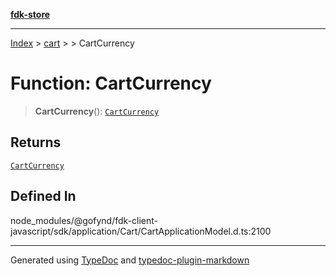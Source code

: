 [**fdk-store**](../../../README.md)
***

[Index](../../../API.md) > [cart](../../README.md) > [<internal>](../README.md) > CartCurrency

# Function: CartCurrency

> **CartCurrency**(): [`CartCurrency`](../type-aliases/type-alias.CartCurrency.md)

## Returns

[`CartCurrency`](../type-aliases/type-alias.CartCurrency.md)

## Defined In

node\_modules/@gofynd/fdk-client-javascript/sdk/application/Cart/CartApplicationModel.d.ts:2100

***
Generated using [TypeDoc](https://typedoc.org/) and [typedoc-plugin-markdown](https://www.npmjs.com/package/typedoc-plugin-markdown)
